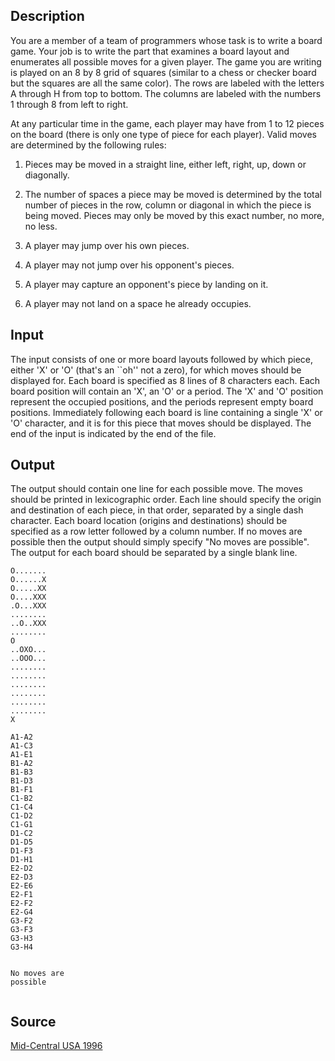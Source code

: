 <h2>Description</h2><p>You are a member of a team of programmers whose task is to write a board game. Your job is to write the part that examines a board layout and enumerates all possible moves for a given player. The game you are writing is played on an 8 by 8 grid of squares (similar to a chess or checker board but the squares are all the same color). The rows are labeled with the letters A through H from top to bottom. The columns are labeled with the numbers 1 through 8 from left to right. 
</p>At any particular time in the game, each player may have from 1 to 12 pieces on the board (there is only one type of piece for each player). Valid moves are determined by the following rules:

1. Pieces may be moved in a straight line, either left, right, up, down or diagonally.

2. The number of spaces a piece may be moved is determined by the total number of pieces in the row, column or diagonal in which the piece is being moved. Pieces may only be moved by this exact number, no more, no less.

3. A player may jump over his own pieces.

4. A player may not jump over his opponent's pieces.

5. A player may capture an opponent's piece by landing on it.

6. A player may not land on a space he already occupies.

<h2>Input</h2><p>The input consists of one or more board layouts followed by which piece, either 'X' or 'O' (that's an ``oh'' not a zero), for which moves should be displayed for. Each board is specified as 8 lines of 8 characters each. Each board position will contain an 'X', an 'O' or a period. The 'X' and 'O' position represent the occupied positions, and the periods represent empty board positions. Immediately following each board is line containing a single 'X' or 'O' character, and it is for this piece that moves should be displayed. The end of the input is indicated by the end of the file.</p><h2>Output</h2><p>The output should contain one line for each possible move. The moves should be printed in lexicographic order. Each line should specify the origin and destination of each piece, in that order, separated by a single dash character. Each board location (origins and destinations) should be specified as a row letter followed by a column number. If no moves are possible then the output should simply specify "No moves are possible". The output for each board should be separated by a single blank line.</p><pre><code class="language-input1">O.......
O......X
O.....XX
O....XXX
.O...XXX
........
..O..XXX
........
O
..OXO...
..OOO...
........
........
........
........
........
........
X</code></pre><pre><code class="language-output1">A1-A2
A1-C3
A1-E1
B1-A2
B1-B3
B1-D3
B1-F1
C1-B2
C1-C4
C1-D2
C1-G1
D1-C2
D1-D5
D1-F3
D1-H1
E2-D2
E2-D3
E2-E6
E2-F1
E2-F2
E2-G4
G3-F2
G3-F3
G3-H3
G3-H4

No moves are possible</code></pre><h2>Source</h2><a href="searchproblem?field=source&amp;key=Mid-Central+USA+1996">Mid-Central USA 1996</a>